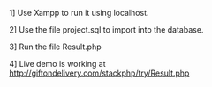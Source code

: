 1] Use Xampp to run it using localhost.

2] Use the file project.sql to import into the database.

3] Run the file Result.php

4] Live demo is working at http://giftondelivery.com/stackphp/try/Result.php

